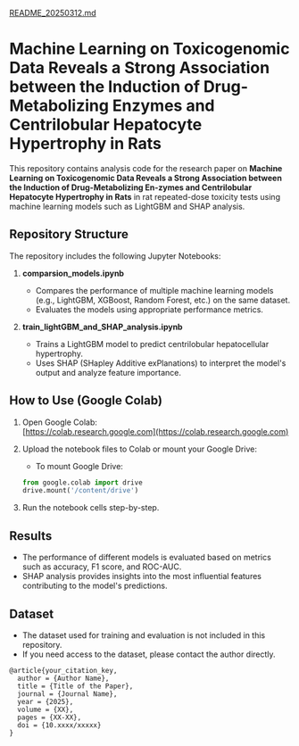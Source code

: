 [README_20250312.md](https://github.com/user-attachments/files/19201571/README_20250312.md)

# Machine Learning on Toxicogenomic Data Reveals a Strong Association between the Induction of Drug-Metabolizing Enzymes and Centrilobular Hepatocyte Hypertrophy in Rats 

This repository contains analysis code for the research paper on **Machine Learning on Toxicogenomic Data Reveals a Strong Association between the Induction of Drug-Metabolizing En-zymes and Centrilobular Hepatocyte Hypertrophy in Rats** in rat repeated-dose toxicity tests using machine learning models such as LightGBM and SHAP analysis.

## Repository Structure
The repository includes the following Jupyter Notebooks:

1. **comparsion_models.ipynb**  
   - Compares the performance of multiple machine learning models (e.g., LightGBM, XGBoost, Random Forest, etc.) on the same dataset.
   - Evaluates the models using appropriate performance metrics.

2. **train_lightGBM_and_SHAP_analysis.ipynb**  
   - Trains a LightGBM model to predict centrilobular hepatocellular hypertrophy.
   - Uses SHAP (SHapley Additive exPlanations) to interpret the model's output and analyze feature importance.

## How to Use (Google Colab)
1. Open Google Colab:  
   [https://colab.research.google.com](https://colab.research.google.com)

2. Upload the notebook files to Colab or mount your Google Drive:

   - To mount Google Drive:
   ```python
   from google.colab import drive
   drive.mount('/content/drive')
   ```
3. Run the notebook cells step-by-step.

## Results
- The performance of different models is evaluated based on metrics such as accuracy, F1 score, and ROC-AUC.
- SHAP analysis provides insights into the most influential features contributing to the model's predictions.

## Dataset
- The dataset used for training and evaluation is not included in this repository.  
- If you need access to the dataset, please contact the author directly.

```
@article{your_citation_key,
  author = {Author Name},
  title = {Title of the Paper},
  journal = {Journal Name},
  year = {2025},
  volume = {XX},
  pages = {XX-XX},
  doi = {10.xxxx/xxxxx}
}
```
